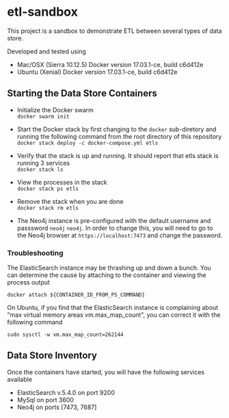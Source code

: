 # etl-sandbox
This project is a sandbox to demonstrate ETL between several types of data store.

Developed and tested using 

- Mac/OSX (Sierra 10.12.5) Docker version 17.03.1-ce, build c6d412e
- Ubuntu (Xenial) Docker version 17.03.1-ce, build c6d412e


## Starting the Data Store Containers

- Initialize the Docker swarm   
`docker swarm init`

- Start the Docker stack by first changing to the `docker` sub-diretory and running the following command from the root directory of this repository     
`docker stack deploy -c docker-compose.yml etls`

- Verify that the stack is up and running. It should report that etls stack is running 3 services   
`docker stack ls`

- View the processes in the stack   
`docker stack ps etls`

- Remove the stack when you are done     
`docker stack rm etls`


- The Neo4j instance is pre-configured with the default username and passsword `neo4j` `neo4j`. In order to change this, you will need to go to the Neo4j browser at `https://localhost:7473` and change the password.      
    

### Troubleshooting
The ElasticSearch instance may be thrashing up and down a bunch. You can determine the cause by attaching to the container and viewing the process output

`docker attach ${CONTAINER_ID_FROM_PS_COMMAND}`

On Ubuntu, if you find that the ElasticSearch instance is complaining about "max virtual memory areas vm.max_map_count", you can correct it with the following command

`sudo sysctl -w vm.max_map_count=262144`


## Data Store Inventory
Once the containers have started, you will have the following services available

- ElasticSearch v.5.4.0 on port 9200
- MySql on port 3600
- Neo4j on ports [7473, 7687]